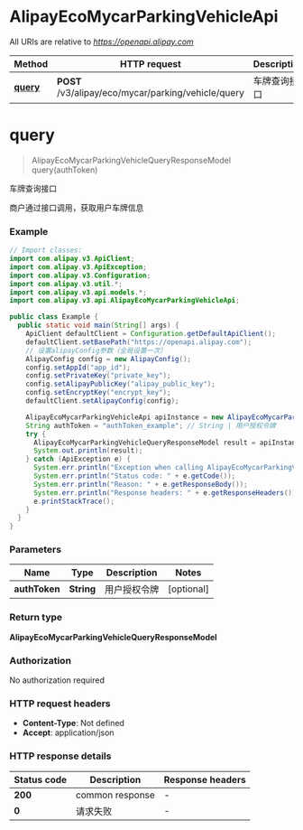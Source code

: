# AlipayEcoMycarParkingVehicleApi

All URIs are relative to *https://openapi.alipay.com*

| Method | HTTP request | Description |
|------------- | ------------- | -------------|
| [**query**](AlipayEcoMycarParkingVehicleApi.md#query) | **POST** /v3/alipay/eco/mycar/parking/vehicle/query | 车牌查询接口 |


<a name="query"></a>
# **query**
> AlipayEcoMycarParkingVehicleQueryResponseModel query(authToken)

车牌查询接口

商户通过接口调用，获取用户车牌信息

### Example
```java
// Import classes:
import com.alipay.v3.ApiClient;
import com.alipay.v3.ApiException;
import com.alipay.v3.Configuration;
import com.alipay.v3.util.*;
import com.alipay.v3.api.models.*;
import com.alipay.v3.api.AlipayEcoMycarParkingVehicleApi;

public class Example {
  public static void main(String[] args) {
    ApiClient defaultClient = Configuration.getDefaultApiClient();
    defaultClient.setBasePath("https://openapi.alipay.com");
    // 设置alipayConfig参数（全局设置一次）
    AlipayConfig config = new AlipayConfig();
    config.setAppId("app_id");
    config.setPrivateKey("private_key");
    config.setAlipayPublicKey("alipay_public_key");
    config.setEncryptKey("encrypt_key");
    defaultClient.setAlipayConfig(config);

    AlipayEcoMycarParkingVehicleApi apiInstance = new AlipayEcoMycarParkingVehicleApi(defaultClient);
    String authToken = "authToken_example"; // String | 用户授权令牌
    try {
      AlipayEcoMycarParkingVehicleQueryResponseModel result = apiInstance.query(authToken);
      System.out.println(result);
    } catch (ApiException e) {
      System.err.println("Exception when calling AlipayEcoMycarParkingVehicleApi#query");
      System.err.println("Status code: " + e.getCode());
      System.err.println("Reason: " + e.getResponseBody());
      System.err.println("Response headers: " + e.getResponseHeaders());
      e.printStackTrace();
    }
  }
}
```

### Parameters

| Name | Type | Description  | Notes |
|------------- | ------------- | ------------- | -------------|
| **authToken** | **String**| 用户授权令牌 | [optional] |

### Return type

**AlipayEcoMycarParkingVehicleQueryResponseModel**

### Authorization

No authorization required

### HTTP request headers

 - **Content-Type**: Not defined
 - **Accept**: application/json

### HTTP response details
| Status code | Description | Response headers |
|-------------|-------------|------------------|
| **200** | common response |  -  |
| **0** | 请求失败 |  -  |

